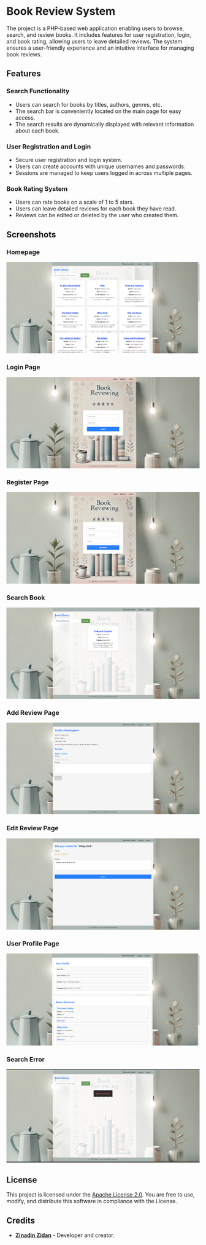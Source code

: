 # Book Review System

The project is a PHP-based web application enabling users to browse, search, and review books. It includes features for user registration, login, and book rating, allowing users to leave detailed reviews. The system ensures a user-friendly experience and an intuitive interface for managing book reviews.

## Features

### Search Functionality
- Users can search for books by titles, authors, genres, etc.
- The search bar is conveniently located on the main page for easy access.
- The search results are dynamically displayed with relevant information about each book.

### User Registration and Login
- Secure user registration and login system.
- Users can create accounts with unique usernames and passwords.
- Sessions are managed to keep users logged in across multiple pages.

### Book Rating System
- Users can rate books on a scale of 1 to 5 stars.
- Users can leave detailed reviews for each book they have read.
- Reviews can be edited or deleted by the user who created them.

## Screenshots

### Homepage

![Homepage](https://github.com/ZIDAN44/Book-Review-System/blob/master/assets/screenshot/User-Interfaces/HomePage.png)

### Login Page

![Login Page](https://github.com/ZIDAN44/Book-Review-System/blob/master/assets/screenshot/User-Interfaces/LoginPage.png)

### Register Page

![Register Page](https://github.com/ZIDAN44/Book-Review-System/blob/master/assets/screenshot/User-Interfaces/RegisterPage.png)

### Search Book

![Search Book](https://github.com/ZIDAN44/Book-Review-System/blob/master/assets/screenshot/User-Interfaces/SearchBook.png)

### Add Review Page

![Add Review Page](https://github.com/ZIDAN44/Book-Review-System/blob/master/assets/screenshot/User-Interfaces/AddReviewPage.png)

### Edit Review Page

![Edit Review Page](https://github.com/ZIDAN44/Book-Review-System/blob/master/assets/screenshot/User-Interfaces/EditReviewPage.png)

### User Profile Page

![User Profile Page](https://github.com/ZIDAN44/Book-Review-System/blob/master/assets/screenshot/User-Interfaces/UserProfilePage.png)

### Search Error

![Search Error](https://github.com/ZIDAN44/Book-Review-System/blob/master/assets/screenshot/User-Interfaces/SearchError.png)


## License

This project is licensed under the [Apache License 2.0](https://www.apache.org/licenses/LICENSE-2.0). You are free to use, modify, and distribute this software in compliance with the License.

## Credits

- [**Zinadin Zidan**](https://github.com/ZIDAN44) - Developer and creator.
